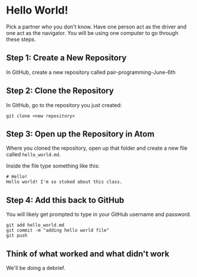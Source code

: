 # Hello World!
Pick a partner who you don't know. Have one person act as the driver and one act as the navigator. You will be using one computer to go through these steps.

## Step 1: Create a New Repository
In GitHub, create a new repository called pair-programming-June-6th

## Step 2: Clone the Repository
In GitHub, go to the repository you just created:
```
git clone <new repository>
```

## Step 3: Open up the Repository in Atom
Where you cloned the repository, open up that folder and create a new file called `hello_world.md`.

Inside the file type something like this:
```
# Hello!
Hello world! I'm so stoked about this class.  
```

## Step 4: Add this back to GitHub
You will likely get prompted to type in your GitHub username and password.
```
git add hello_world.md
git commit -m "adding hello world file"
git push
```

## Think of what worked and what didn't work
We'll be doing a debrief.
